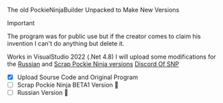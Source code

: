 The old PockieNinjaBuilder Unpacked to Make New Versions
> [!IMPORTANT]
> The program was for public use but if the creator comes to claim his invention I can't do anything but delete it.

Works in VisualStudio 2022 (.Net 4.8)
I will upload some modifications for the [Russian](http://ninjawars2.ru/) and [Scrap Pockie Ninja versions](https://pockieninja.online/) [Discord Of SNP](https://discord.gg/gCx5hCZPuv)

- [x] Upload Sourse Code and Original Program
- [ ] Scrap Pockie Ninja BETA1 Version :tada:
- [ ] Russian Version :tada:
